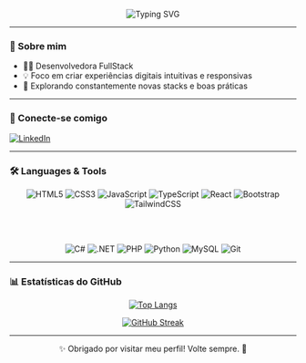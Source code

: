 <!-- Título com animação de digitação -->
<p align="center">
  <img src="https://readme-typing-svg.herokuapp.com?font=Fira+Code&duration=3000&pause=1000&color=36BCF7&center=true&vCenter=true&width=435&lines=Olá%2C+eu+sou+Sâmi+Andrade;Front-End+Developer+%F0%9F%91%BB" alt="Typing SVG" />
</p>

---

### 👋 Sobre mim

- 👨‍💻 Desenvolvedora FullStack
- 💡 Foco em criar experiências digitais intuitivas e responsivas
- 🧪 Explorando constantemente novas stacks e boas práticas

---

### 🤝 Conecte-se comigo

[![LinkedIn](https://img.shields.io/badge/LinkedIn-0077B5?style=for-the-badge&logo=linkedin&logoColor=white)](https://www.linkedin.com/in/sâmi-carvalho-793a45270)

---

### 🛠️ Languages & Tools

<div align="center">

<!-- Front-End -->
<img src="https://img.shields.io/badge/HTML5-E34F26?style=for-the-badge&logo=html5&logoColor=white" alt="HTML5"/>
<img src="https://img.shields.io/badge/CSS3-1572B6?style=for-the-badge&logo=css3&logoColor=white" alt="CSS3"/>
<img src="https://img.shields.io/badge/JavaScript-F7DF1E?style=for-the-badge&logo=javascript&logoColor=black" alt="JavaScript"/>
<img src="https://img.shields.io/badge/TypeScript-007ACC?style=for-the-badge&logo=typescript&logoColor=white" alt="TypeScript"/>
<img src="https://img.shields.io/badge/React-20232A?style=for-the-badge&logo=react&logoColor=61DAFB" alt="React"/>
<img src="https://img.shields.io/badge/Bootstrap-563D7C?style=for-the-badge&logo=bootstrap&logoColor=white" alt="Bootstrap"/>
<img src="https://img.shields.io/badge/Tailwind_CSS-38B2AC?style=for-the-badge&logo=tailwind-css&logoColor=white" alt="TailwindCSS"/>

<br/><br/>

<!-- Back-End & Others -->
<img src="https://img.shields.io/badge/C%23-239120?style=for-the-badge&logo=c-sharp&logoColor=white" alt="C#"/>
<img src="https://img.shields.io/badge/.NET-512BD4?style=for-the-badge&logo=dotnet&logoColor=white" alt=".NET"/>
<img src="https://img.shields.io/badge/PHP-777BB4?style=for-the-badge&logo=php&logoColor=white" alt="PHP"/>
<img src="https://img.shields.io/badge/Python-3670A0?style=for-the-badge&logo=python&logoColor=ffdd54" alt="Python"/>
<img src="https://img.shields.io/badge/MySQL-005C84?style=for-the-badge&logo=mysql&logoColor=white" alt="MySQL"/>
<img src="https://img.shields.io/badge/Git-F05032?style=for-the-badge&logo=git&logoColor=white" alt="Git"/>

</div>

---

### 📊 Estatísticas do GitHub

<div align="center">

[![Top Langs](https://github-readme-stats.vercel.app/api/top-langs/?username=samiandrade&layout=compact&theme=tokyonight)](https://github.com/samiandrade)

[![GitHub Streak](https://github-readme-streak-stats.herokuapp.com/?user=samiandrade&theme=tokyonight)](https://github.com/samiandrade)

</div>

---

<p align="center">
  ✨ Obrigado por visitar meu perfil! Volte sempre. 🚀
</p>
